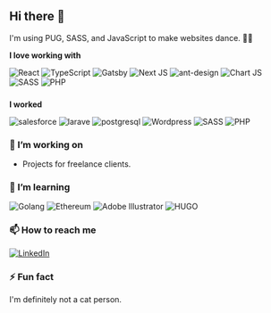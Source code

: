
## Hi there 👋

I'm using PUG, SASS, and JavaScript to make websites dance. 🕺🏽

**I love working with**

<div display="flex">
  <img src="https://img.shields.io/badge/react-%2320232a.svg?style=for-the-badge&logo=react&logoColor=%2361DAFB" alt="React"/>
  <img src="https://img.shields.io/badge/typescript-%23007ACC.svg?style=for-the-badge&logo=typescript&logoColor=white" alt="TypeScript"/>
  <img src="https://img.shields.io/badge/Gatsby-%23663399.svg?style=for-the-badge&logo=gatsby&logoColor=white" alt="Gatsby"/>
  <img src="https://img.shields.io/badge/Next-black?style=for-the-badge&logo=next.js&logoColor=white" alt="Next JS"/>
  <img src="https://img.shields.io/badge/-AntDesign-%230170FE?style=for-the-badge&logo=ant-design&logoColor=white" alt="ant-design"/>
  <img src="https://img.shields.io/badge/chart.js-F5788D.svg?style=for-the-badge&logo=chart.js&logoColor=white" alt="Chart JS"/>
  <img src="https://img.shields.io/badge/css3-%231572B6.svg?style=for-the-badge&logo=SASS&logoColor=white" alt="SASS"/>
  <img src="https://img.shields.io/badge/php-%2320232a.svg?style=for-the-badge&logo=PHP&logoColor=blue" alt="PHP"/>
 
</div>

###

**I worked**

<div display="flex">
  <img src="https://img.shields.io/badge/salesforce-%2320232a.svg?style=for-the-badge&logo=salesforce&logoColor=%2361DAFB" alt="salesforce"/>
  <img src="https://img.shields.io/badge/laravel-red.svg?style=for-the-badge&logo=laravel&logoColor=white" alt="larave"/>
  <img src="https://img.shields.io/badge/postgresql-blue.svg?style=for-the-badge&logo=postgresql&logoColor=white" alt="postgresql"/>
  <img src="https://img.shields.io/badge/wordpress-black?style=for-the-badge&logo=wordpress&logoColor=white" alt="Wordpress"/>
  <img src="https://img.shields.io/badge/css3-%231572B6.svg?style=for-the-badge&logo=SASS&logoColor=white" alt="SASS"/>
  <img src="https://img.shields.io/badge/php-%2320232a.svg?style=for-the-badge&logo=PHP&logoColor=blue" alt="PHP"/>
</div>

### 🔭 I’m working on

- Projects for freelance clients.

### 🌱 I’m learning

<div display="flex">
  <img src="https://img.shields.io/badge/hyperledger-2F3134?style=for-the-badge&logo=golang&logoColor=white" alt="Golang"/>
  <img src="https://img.shields.io/badge/Ethereum-3C3C3D?style=for-the-badge&logo=Ethereum&logoColor=white" alt="Ethereum"/>
  <img src="https://img.shields.io/badge/adobe%20illustrator-%23FF9A00.svg?style=for-the-badge&logo=adobe%20illustrator&logoColor=white" alt="Adobe Illustrator"/>
   <img src="https://img.shields.io/badge/hugo-%2320232a.svg?style=for-the-badge&logo=HUGO&logoColor=%23ff5897" alt="HUGO"/>
</div>


### 📫 How to reach me

<div display="flex">
  <a href="https://www.linkedin.com/in/serhii-bondarenko-18359a202/">
    <img src="https://img.shields.io/badge/linkedin-%230077B5.svg?style=for-the-badge&logo=linkedin&logoColor=white" alt="LinkedIn"/>
  </a>
</div>

### ⚡ Fun fact

I'm definitely not a cat person.

